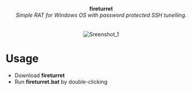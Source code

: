 <p align="center">
	<b>fireturret</b>
	<br>
	<i>Simple RAT for Windows OS with password protected SSH tunelling.</i>
	<br><br><br>
	<img alt="Sreenshot_1" src="https://user-images.githubusercontent.com/48186982/62452322-354d7680-b770-11e9-8f86-e63ada45ef6c.png">
</p>

# Usage
* Download **fireturret**
* Run **fireturret.bat** by double-clicking
